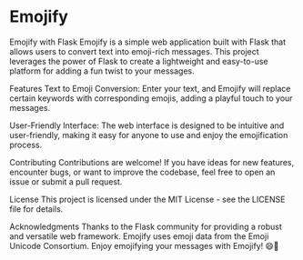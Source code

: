 # Emojify

Emojify with Flask
Emojify is a simple web application built with Flask that allows users to convert text into emoji-rich messages. This project leverages the power of Flask to create a lightweight and easy-to-use platform for adding a fun twist to your messages.

Features
Text to Emoji Conversion: Enter your text, and Emojify will replace certain keywords with corresponding emojis, adding a playful touch to your messages.

User-Friendly Interface: The web interface is designed to be intuitive and user-friendly, making it easy for anyone to use and enjoy the emojification process.

Contributing
Contributions are welcome! If you have ideas for new features, encounter bugs, or want to improve the codebase, feel free to open an issue or submit a pull request.

License
This project is licensed under the MIT License - see the LICENSE file for details.

Acknowledgments
Thanks to the Flask community for providing a robust and versatile web framework.
Emojify uses emoji data from the Emoji Unicode Consortium.
Enjoy emojifying your messages with Emojify! 😄🎉
